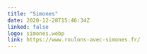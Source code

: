 ```yaml
---
title: "Simones"
date: 2020-12-28T15:46:34Z
linked: false
logo: simones.webp
link: https://www.roulons-avec-simones.fr/
---
```

